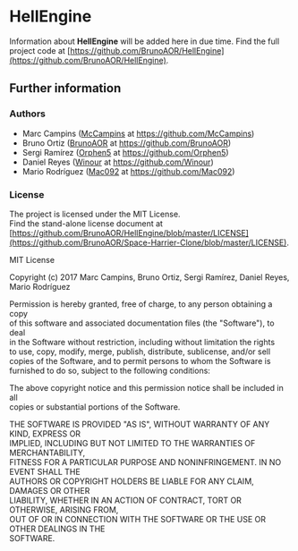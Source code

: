 # HellEngine
Information about __HellEngine__ will be added here in due time.
Find the full project code at [https://github.com/BrunoAOR/HellEngine](https://github.com/BrunoAOR/HellEngine).


## Further information

### Authors
* Marc Campins ([McCampins](https://github.com/McCampins) at https://github.com/McCampins)
* Bruno Ortiz ([BrunoAOR](https://github.com/BrunoAOR) at https://github.com/BrunoAOR)
* Sergi Ramírez ([Orphen5](https://github.com/Orphen5) at https://github.com/Orphen5)
* Daniel Reyes ([Winour](https://github.com/Winour) at https://github.com/Winour)
* Mario Rodríguez ([Mac092](https://github.com/Mac092) at https://github.com/Mac092)

### License
The project is licensed under the MIT License.  
Find the stand-alone license document at [https://github.com/BrunoAOR/HellEngine/blob/master/LICENSE](https://github.com/BrunoAOR/Space-Harrier-Clone/blob/master/LICENSE).

MIT License

Copyright (c) 2017 Marc Campins, Bruno Ortiz, Sergi Ramírez, Daniel Reyes, Mario Rodríguez

Permission is hereby granted, free of charge, to any person obtaining a copy  
of this software and associated documentation files (the "Software"), to deal  
in the Software without restriction, including without limitation the rights  
to use, copy, modify, merge, publish, distribute, sublicense, and/or sell  
copies of the Software, and to permit persons to whom the Software is  
furnished to do so, subject to the following conditions:  

The above copyright notice and this permission notice shall be included in all  
copies or substantial portions of the Software.

THE SOFTWARE IS PROVIDED "AS IS", WITHOUT WARRANTY OF ANY KIND, EXPRESS OR  
IMPLIED, INCLUDING BUT NOT LIMITED TO THE WARRANTIES OF MERCHANTABILITY,  
FITNESS FOR A PARTICULAR PURPOSE AND NONINFRINGEMENT. IN NO EVENT SHALL THE  
AUTHORS OR COPYRIGHT HOLDERS BE LIABLE FOR ANY CLAIM, DAMAGES OR OTHER  
LIABILITY, WHETHER IN AN ACTION OF CONTRACT, TORT OR OTHERWISE, ARISING FROM,  
OUT OF OR IN CONNECTION WITH THE SOFTWARE OR THE USE OR OTHER DEALINGS IN THE  
SOFTWARE.
